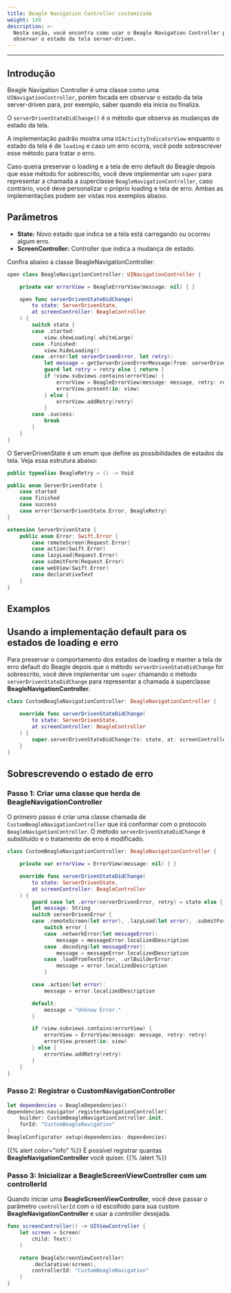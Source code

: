 ```yaml
---
title: Beagle Navigation Controller customizada
weight: 149
description: >-
  Nesta seção, você encontra como usar o Beagle Navigation Controller para
  observar o estado da tela server-driven.
---
```


---

## Introdução

Beagle Navigation Controller é uma classe como uma `UINavigationController`, porém focada em observar o estado da tela server-driven para, por exemplo, saber quando ela inicia ou finaliza.

O `serverDrivenStateDidChange()` é o método que observa as mudanças de estado da tela.

A implementação padrão mostra uma `UIActivityIndicatorView` enquanto o estado da tela é de `loading` e caso um erro ocorra, você pode sobrescrever esse método para tratar o erro.

Caso queira preservar o loading e a tela de erro default do Beagle depois que esse método for sobrescrito, você deve implementar um `super` para representar a chamada a superclasse `BeagleNavigationController`, caso contrário, você deve personalizar o próprio loading e tela de erro. Ambas as implementações podem ser vistas nos exemplos abaixo.

## Parâmetros

- **State:** Novo estado que indica se a tela está carregando ou ocorreu algum erro.
- **ScreenController:** Controller que indica a mudança de estado.

Confira abaixo a classe BeagleNavigationController:

```swift
open class BeagleNavigationController: UINavigationController {

    private var errorView = BeagleErrorView(message: nil) { }

    open func serverDrivenStateDidChange(
        to state: ServerDrivenState,
        at screenController: BeagleController
    ) {
        switch state {
        case .started:
            view.showLoading(.whiteLarge)
        case .finished:
            view.hideLoading()
        case .error(let serverDrivenError, let retry):
            let message = getServerDrivenErrorMessage(from: serverDrivenError)
            guard let retry = retry else { return }
            if !view.subviews.contains(errorView) {
                errorView = BeagleErrorView(message: message, retry: retry)
                errorView.present(in: view)
            } else {
                errorView.addRetry(retry)
            }
        case .success:
            break
        }
    }
}

```

O ServerDrivenState é um enum que define as possibilidades de estados da tela. Veja essa estrutura abaixo:

```swift
public typealias BeagleRetry = () -> Void

public enum ServerDrivenState {
    case started
    case finished
    case success
    case error(ServerDrivenState.Error, BeagleRetry)
}

extension ServerDrivenState {
    public enum Error: Swift.Error {
        case remoteScreen(Request.Error)
        case action(Swift.Error)
        case lazyLoad(Request.Error)
        case submitForm(Request.Error)
        case webView(Swift.Error)
        case declarativeText
    }
}
```

## Examplos

## **Usando a implementação default para os estados de loading e erro**

Para preservar o comportamento dos estados de loading e manter a tela de erro default do Beagle depois que o método `serverDrivenStateDidChange` for sobrescrito, você deve implementar um `super` chamando o método `serverDrivenStateDidChange` para representar a chamada à superclasse **BeagleNavigationController**.

```swift
class CustomBeagleNavigationController: BeagleNavigationController {
    
    override func serverDrivenStateDidChange(
        to state: ServerDrivenState,
        at screenController: BeagleController
    ) {
        super.serverDrivenStateDidChange(to: state, at: screenController)
    }
}
```

## **Sobrescrevendo o estado de erro**

### **Passo 1: Criar uma classe que herda de BeagleNavigationController**

O primeiro passo é criar uma classe chamada de `CustomBeagleNavigationController` que irá conformar com o protocolo `BeagleNavigationController`. O método `serverDrivenStateDidChange` é substituído e o tratamento de erro é modificado.

```swift
class CustomBeagleNavigationController: BeagleNavigationController {

    private var errorView = ErrorView(message: nil) { }

    override func serverDrivenStateDidChange(
        to state: ServerDrivenState,
        at screenController: BeagleController
    ) {
        guard case let .error(serverDrivenError, retry) = state else { return }
        let message: String
        switch serverDrivenError {
        case .remoteScreen(let error), .lazyLoad(let error), .submitForm(let error):
            switch error {
            case .networkError(let messageError):
                message = messageError.localizedDescription
            case .decoding(let messageError):
                message = messageError.localizedDescription
            case .loadFromTextError, .urlBuilderError:
                message = error.localizedDescription
            }

        case .action(let error):
            message = error.localizedDescription

        default:
            message = "Unknow Error."
        }

        if !view.subviews.contains(errorView) {
            errorView = ErrorView(message: message, retry: retry)
            errorView.present(in: view)
        } else {
            errorView.addRetry(retry)
        }
    }
}
```

### **Passo 2: Registrar o CustomNavigationController**

```swift
let dependencies = BeagleDependencies()
dependencies.navigator.registerNavigationController(
    builder: CustomBeagleNavigationController.init,
    forId: "CustomBeagleNavigation"
)
BeagleConfigurator.setup(dependencies: dependencies)
```

{{% alert color="info" %}}
É possível registrar quantas **BeagleNavigationController** você quiser.
{{% /alert %}}

### **Passo 3: Inicializar a BeagleScreenViewController com um controllerId**

Quando iniciar uma **BeagleScreenViewController**, você deve passar o parâmetro `controllerId` com o id escolhido para sua custom **BeagleNavigationController** e usar a controller desejada.

```swift
func screenController() -> UIViewController {
    let screen = Screen(
        child: Text()
    )

    return BeagleScreenViewController(
        .declarative(screen),
        controllerId: "CustomBeagleNavigation"
    )
}
```
